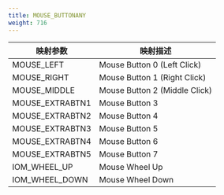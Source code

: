 ```yaml
---
title: MOUSE_BUTTONANY
weight: 716
---
```


| 映射参数             | 映射描述             |
| --------------------------- | ----------------------------- |
| MOUSE\_LEFT                 | Mouse Button 0 (Left Click)   |
| MOUSE\_RIGHT                | Mouse Button 1 (Right Click)  |
| MOUSE\_MIDDLE               | Mouse Button 2 (Middle Click) |
| MOUSE\_EXTRABTN1            | Mouse Button 3                |
| MOUSE\_EXTRABTN2            | Mouse Button 4                |
| MOUSE\_EXTRABTN3            | Mouse Button 5                |
| MOUSE\_EXTRABTN4            | Mouse Button 6                |
| MOUSE\_EXTRABTN5            | Mouse Button 7                |
| IOM\_WHEEL\_UP              | Mouse Wheel Up                |
| IOM\_WHEEL\_DOWN            | Mouse Wheel Down              |
